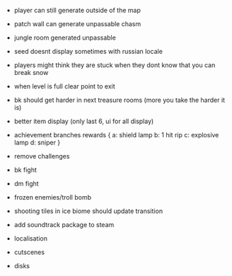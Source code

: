 * player can still generate outside of the map
* patch wall can generate unpassable chasm
* jungle room generated unpassable
* seed doesnt display sometimes with russian locale

* players might think they are stuck when they dont know that you can break snow
* when level is full clear point to exit
* bk should get harder in next treasure rooms (more you take the harder it is)
* better item display (only last 6, ui for all display)

* achievement branches rewards {
 a: shield lamp
 b: 1 hit rip
 c: explosive lamp
 d: sniper
}

* remove challenges
* bk fight
* dm fight
* frozen enemies/troll bomb
* shooting tiles in ice biome should update transition
* add soundtrack package to steam
* localisation
* cutscenes
* disks